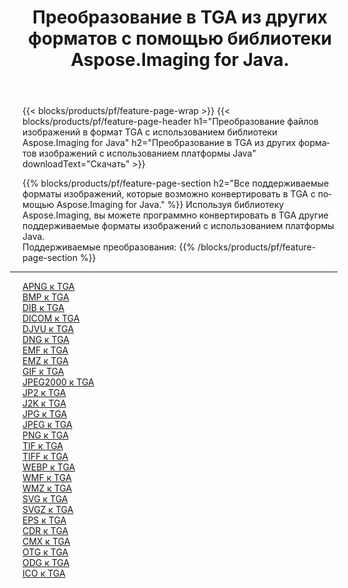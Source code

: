 ﻿---
title: Преобразование в TGA из других форматов с помощью библиотеки Aspose.Imaging for Java. 
weight: 3920
url: /ru/java/conversion/to/tga 
lang: ru
langdirlevel: 2
locales: zh-hans,ja,it,ru,de,es,fr,nl,id,lt,pl,pt,vi,tr,ko,zh-hant,ar,hi,th,sv,cs,uk,he
description: Используя Aspose.Imaging, вы можете конвертировать в TGA другие форматы с помощью Java.
---

{{< blocks/products/pf/feature-page-wrap >}}
{{< blocks/products/pf/feature-page-header h1="Преобразование файлов изображений в формат TGA с использованием библиотеки Aspose.Imaging for Java" h2="Преобразование в TGA из других форматов изображений с использованием платформы Java" downloadText="Скачать" >}}


{{% blocks/products/pf/feature-page-section  h2="Все поддерживаемые форматы изображений, которые возможно конвертировать в TGA с помощью Aspose.Imaging for Java." %}}
Используя библиотеку Aspose.Imaging, вы можете программно конвертировать в TGA другие поддерживаемые форматы изображений с использованием платформы Java.
<br/>
Поддерживаемые преобразования:
{{% /blocks/products/pf/feature-page-section %}}
<div class="container-fluid productfamilypage bg-gray">
    <div class="convertypes bg-gray agp-content section">
        <div class="container">
		<hr style="margin-left:-20px;"/>
		<div class="row other-converters">
		    <div class='col-md-2 other-converter remove-lp remove-rp'><a href="/imaging/ru/java/conversion/apng-to-tga" >APNG к TGA</a></div>
<div class='col-md-2 other-converter remove-lp remove-rp'><a href="/imaging/ru/java/conversion/bmp-to-tga" >BMP к TGA</a></div>
<div class='col-md-2 other-converter remove-lp remove-rp'><a href="/imaging/ru/java/conversion/dib-to-tga" >DIB к TGA</a></div>
<div class='col-md-2 other-converter remove-lp remove-rp'><a href="/imaging/ru/java/conversion/dicom-to-tga" >DICOM к TGA</a></div>
<div class='col-md-2 other-converter remove-lp remove-rp'><a href="/imaging/ru/java/conversion/djvu-to-tga" >DJVU к TGA</a></div>
<div class='col-md-2 other-converter remove-lp remove-rp'><a href="/imaging/ru/java/conversion/dng-to-tga" >DNG к TGA</a></div>
<div class='col-md-2 other-converter remove-lp remove-rp'><a href="/imaging/ru/java/conversion/emf-to-tga" >EMF к TGA</a></div>
<div class='col-md-2 other-converter remove-lp remove-rp'><a href="/imaging/ru/java/conversion/emz-to-tga" >EMZ к TGA</a></div>
<div class='col-md-2 other-converter remove-lp remove-rp'><a href="/imaging/ru/java/conversion/gif-to-tga" >GIF к TGA</a></div>
<div class='col-md-2 other-converter remove-lp remove-rp'><a href="/imaging/ru/java/conversion/jpeg2000-to-tga" >JPEG2000 к TGA</a></div>
<div class='col-md-2 other-converter remove-lp remove-rp'><a href="/imaging/ru/java/conversion/jp2-to-tga" >JP2 к TGA</a></div>
<div class='col-md-2 other-converter remove-lp remove-rp'><a href="/imaging/ru/java/conversion/j2k-to-tga" >J2K к TGA</a></div>
<div class='col-md-2 other-converter remove-lp remove-rp'><a href="/imaging/ru/java/conversion/jpg-to-tga" >JPG к TGA</a></div>
<div class='col-md-2 other-converter remove-lp remove-rp'><a href="/imaging/ru/java/conversion/jpeg-to-tga" >JPEG к TGA</a></div>
<div class='col-md-2 other-converter remove-lp remove-rp'><a href="/imaging/ru/java/conversion/png-to-tga" >PNG к TGA</a></div>
<div class='col-md-2 other-converter remove-lp remove-rp'><a href="/imaging/ru/java/conversion/tif-to-tga" >TIF к TGA</a></div>
<div class='col-md-2 other-converter remove-lp remove-rp'><a href="/imaging/ru/java/conversion/tiff-to-tga" >TIFF к TGA</a></div>
<div class='col-md-2 other-converter remove-lp remove-rp'><a href="/imaging/ru/java/conversion/webp-to-tga" >WEBP к TGA</a></div>
<div class='col-md-2 other-converter remove-lp remove-rp'><a href="/imaging/ru/java/conversion/wmf-to-tga" >WMF к TGA</a></div>
<div class='col-md-2 other-converter remove-lp remove-rp'><a href="/imaging/ru/java/conversion/wmz-to-tga" >WMZ к TGA</a></div>
<div class='col-md-2 other-converter remove-lp remove-rp'><a href="/imaging/ru/java/conversion/svg-to-tga" >SVG к TGA</a></div>
<div class='col-md-2 other-converter remove-lp remove-rp'><a href="/imaging/ru/java/conversion/svgz-to-tga" >SVGZ к TGA</a></div>
<div class='col-md-2 other-converter remove-lp remove-rp'><a href="/imaging/ru/java/conversion/eps-to-tga" >EPS к TGA</a></div>
<div class='col-md-2 other-converter remove-lp remove-rp'><a href="/imaging/ru/java/conversion/cdr-to-tga" >CDR к TGA</a></div>
<div class='col-md-2 other-converter remove-lp remove-rp'><a href="/imaging/ru/java/conversion/cmx-to-tga" >CMX к TGA</a></div>
<div class='col-md-2 other-converter remove-lp remove-rp'><a href="/imaging/ru/java/conversion/otg-to-tga" >OTG к TGA</a></div>
<div class='col-md-2 other-converter remove-lp remove-rp'><a href="/imaging/ru/java/conversion/odg-to-tga" >ODG к TGA</a></div>
<div class='col-md-2 other-converter remove-lp remove-rp'><a href="/imaging/ru/java/conversion/ico-to-tga" >ICO к TGA</a></div>
                </div>
        </div>
    </div>
</div>
<br/>

